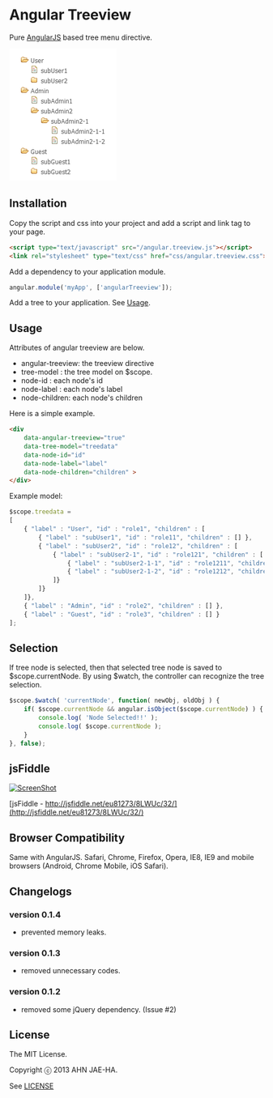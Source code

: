 Angular Treeview
================

Pure [AngularJS](http://www.angularjs.org) based tree menu directive.

[![ScreenShot](https://github.com/eu81273/angular.treeview/raw/master/img/preview.png)](http://jsfiddle.net/eu81273/8LWUc/32/)

## Installation

Copy the script and css into your project and add a script and link tag to your page.

```html
<script type="text/javascript" src="/angular.treeview.js"></script>
<link rel="stylesheet" type="text/css" href="css/angular.treeview.css">
```

Add a dependency to your application module.

```javascript
angular.module('myApp', ['angularTreeview']);
```

Add a tree to your application. See [Usage](#usage).

## Usage

Attributes of angular treeview are below.

- angular-treeview: the treeview directive
- tree-model : the tree model on $scope.
- node-id : each node's id
- node-label : each node's label
- node-children: each node's children

Here is a simple example.


```html
<div
    data-angular-treeview="true"
	data-tree-model="treedata"
	data-node-id="id"
	data-node-label="label"
	data-node-children="children" >
</div>
```

Example model:

```javascript
$scope.treedata = 
[
	{ "label" : "User", "id" : "role1", "children" : [
		{ "label" : "subUser1", "id" : "role11", "children" : [] },
		{ "label" : "subUser2", "id" : "role12", "children" : [
			{ "label" : "subUser2-1", "id" : "role121", "children" : [
				{ "label" : "subUser2-1-1", "id" : "role1211", "children" : [] },
				{ "label" : "subUser2-1-2", "id" : "role1212", "children" : [] }
			]}
		]}
	]},
	{ "label" : "Admin", "id" : "role2", "children" : [] },
	{ "label" : "Guest", "id" : "role3", "children" : [] }
];	 
```

## Selection

If tree node is selected, then that selected tree node is saved to $scope.currentNode. By using $watch, the controller can recognize the tree selection.


```javascript
$scope.$watch( 'currentNode', function( newObj, oldObj ) {
    if( $scope.currentNode && angular.isObject($scope.currentNode) ) {
        console.log( 'Node Selected!!' );
        console.log( $scope.currentNode );
    }
}, false);
```

## jsFiddle

[![ScreenShot](https://github.com/eu81273/angular.treeview/raw/master/img/jsfiddle.png)](http://jsfiddle.net/eu81273/8LWUc/32/)

[jsFiddle - http://jsfiddle.net/eu81273/8LWUc/32/](http://jsfiddle.net/eu81273/8LWUc/32/)

## Browser Compatibility

Same with AngularJS. Safari, Chrome, Firefox, Opera, IE8, IE9 and mobile browsers (Android, Chrome Mobile, iOS Safari).

## Changelogs

### version 0.1.4
- prevented memory leaks.

### version 0.1.3
- removed unnecessary codes.

### version 0.1.2
- removed some jQuery dependency. (Issue #2)

## License

The MIT License.

Copyright ⓒ 2013 AHN JAE-HA.

See [LICENSE](https://github.com/eu81273/angular.treeview/blob/master/LICENSE)
